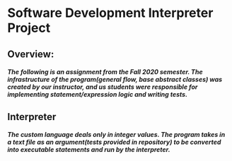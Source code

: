 # Software Development Interpreter Project

## Overview:
##### The following is an assignment from the Fall 2020 semester. The infrastructure of the program(general flow, base abstract classes) was created by our instructor, and us students were responsible for implementing statement/expression logic and writing tests. 

## Interpreter
##### The custom language deals only in integer values. The program takes in a text file as an argument(tests provided in repository) to be converted into executable statements and run by the interpreter.  